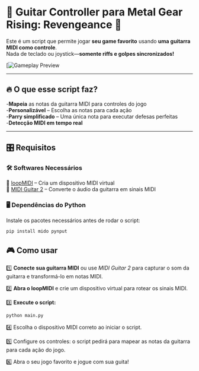 # 🎸 Guitar Controller para Metal Gear Rising: Revengeance 🎸

Este é um script que permite jogar **seu game favorito** usando **uma guitarra MIDI como controle**.  
Nada de teclado ou joystick—**somente riffs e golpes sincronizados!**  

[![Gameplay Preview](https://www.youtube.com/watch?v=fDZxpDFkkWU)

---

## 🔥 O que esse script faz?

-**Mapeia** as notas da guitarra MIDI para controles do jogo  
-**Personalizável** – Escolha as notas para cada ação  
-**Parry simplificado** – Uma única nota para executar defesas perfeitas  
-**Detecção MIDI em tempo real**  

---

## 🎛 Requisitos

### 🛠 **Softwares Necessários**
🔹 [loopMIDI](https://www.tobias-erichsen.de/software/loopmidi.html) – Cria um dispositivo MIDI virtual  
🔹 [MIDI Guitar 2](https://www.amplesound.net/en/index.asp) – Converte o áudio da guitarra em sinais MIDI  

### 🖥 **Dependências do Python**
Instale os pacotes necessários antes de rodar o script:  
```bash
pip install mido pynput
```
## 🎮 Como usar

1️⃣ **Conecte sua guitarra MIDI** ou use *MIDI Guitar 2* para capturar o som da guitarra e transformá-lo em notas MIDI.  

2️⃣ **Abra o loopMIDI** e crie um dispositivo virtual para rotear os sinais MIDI.  

3️⃣ **Execute o script:**  

   ```bash
   python main.py
```

4️⃣ Escolha o dispositivo MIDI correto ao iniciar o script.

5️⃣ Configure os controles: o script pedirá para mapear as notas da guitarra para cada ação do jogo.

6️⃣ Abra o seu jogo favorito e jogue com sua guita!



